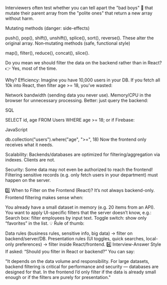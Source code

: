 <!-- Mutating vs Non‑Mutating Array Methods in JS -->

Interviewers often test whether you can tell apart the "bad boys" 🤨 that mutate their parent array from the "polite ones" that return a new array without harm.

Mutating methods (danger: side-effects)

push(), pop(), shift(), unshift(), splice(), sort(), reverse().
These alter the original array.
Non‑mutating methods (safe, functional style)

map(), filter(), reduce(), concat(), slice().

 <!-- Backend Filtering vs React-Side Filtering -->

Do you mean we should filter the data on the backend rather than in React?
👉 Yes, most of the time.

Why?
Efficiency: Imagine you have 10,000 users in your DB. If you fetch all 10k into React, then filter age >= 18, you’ve wasted:

Network bandwidth (sending data you never use).
Memory/CPU in the browser for unnecessary processing.
Better: just query the backend:

SQL

SELECT id, age FROM Users WHERE age >= 18;
or if Firebase:

JavaScript

db.collection("users").where("age", ">=", 18)
Now the frontend only receives what it needs.

Scalability: Backends/databases are optimized for filtering/aggregation via indexes. Clients are not.

Security: Some data may not even be authorized to reach the frontend! Filtering sensitive records (e.g. only fetch users in your department) must happen on the server.

3️⃣ When to Filter on the Frontend (React)?
It’s not always backend-only. Frontend filtering makes sense when:

You already have a small dataset in memory (e.g. 20 items from an API).
You want to apply UI-specific filters that the server doesn’t know, e.g.:
Search box: filter employees by input text.
Toggle switch: show only “favorites” in the list.
💡 Rule of thumb:

Data rules (business rules, sensitive info, big data) → filter on backend/server/DB.
Presentation rules (UI toggles, quick searches, local-only preferences) → filter inside React/frontend.
4️⃣ Interview-Answer Style
If asked: “Should you filter in React or backend?”
You can say:

"It depends on the data volume and responsibility. For large datasets, backend filtering is critical for performance and security — databases are designed for that. In the frontend I’d only filter if the data is already small enough or if the filters are purely for presentation."

